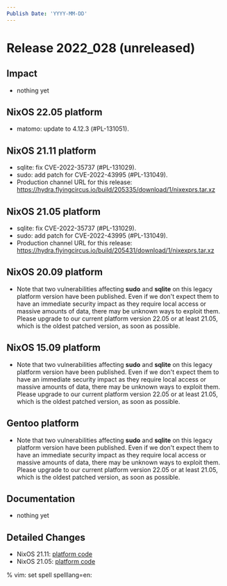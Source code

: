 ```yaml
---
Publish Date: 'YYYY-MM-DD'
---
```


# Release 2022_028 (unreleased)

## Impact

- nothing yet

## NixOS 22.05 platform

- matomo: update to 4.12.3 (#PL-131051).

## NixOS 21.11 platform

- sqlite: fix CVE-2022-35737 (#PL-131029).
- sudo: add patch for CVE-2022-43995 (#PL-131049).
- Production channel URL for this release: https://hydra.flyingcircus.io/build/205335/download/1/nixexprs.tar.xz

## NixOS 21.05 platform

- sqlite: fix CVE-2022-35737 (#PL-131029).
- sudo: add patch for CVE-2022-43995 (#PL-131049).
- Production channel URL for this release: https://hydra.flyingcircus.io/build/205431/download/1/nixexprs.tar.xz

## NixOS 20.09 platform

- Note that two vulnerabilities affecting **sudo** and **sqlite** on this
  legacy platform version have been published. Even if we don't expect them
  to have an immediate security impact as they require local access or
  massive amounts of data, there may be unknown ways to exploit them. Please
  upgrade to our current platform version 22.05 or at least 21.05, which is
  the oldest patched version, as soon as possible.


## NixOS 15.09 platform

- Note that two vulnerabilities affecting **sudo** and **sqlite** on this
  legacy platform version have been published. Even if we don't expect them
  to have an immediate security impact as they require local access or
  massive amounts of data, there may be unknown ways to exploit them. Please
  upgrade to our current platform version 22.05 or at least 21.05, which is
  the oldest patched version, as soon as possible.

## Gentoo platform

- Note that two vulnerabilities affecting **sudo** and **sqlite** on this
  legacy platform version have been published. Even if we don't expect them
  to have an immediate security impact as they require local access or
  massive amounts of data, there may be unknown ways to exploit them. Please
  upgrade to our current platform version 22.05 or at least 21.05, which is
  the oldest patched version, as soon as possible.

## Documentation

- nothing yet

## Detailed Changes

- NixOS 21.11: [platform code](https://github.com/flyingcircusio/fc-nixos/compare/fc/r2022_023/21.11...6852065437f3c2ae0bab20731951d9b5cc52c3a6)
- NixOS 21.05: [platform code](https://github.com/flyingcircusio/fc-nixos/compare/fc/r2022_025/21.05...d865a40a0f3d8bf30929b56a70a5e395a11f2e88)

% vim: set spell spelllang=en:
